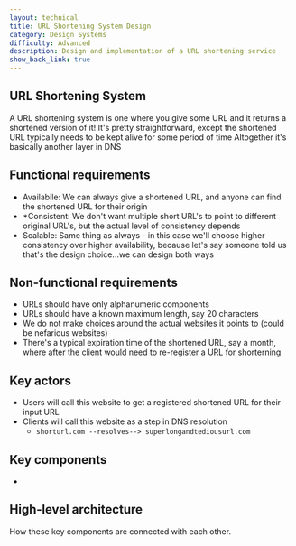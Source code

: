 ```yaml
---
layout: technical
title: URL Shortening System Design
category: Design Systems
difficulty: Advanced
description: Design and implementation of a URL shortening service
show_back_link: true
---
```


## URL Shortening System
A URL shortening system is one where you give some URL and it returns a shortened version of it!
It's pretty straightforward, except the shortened URL typically needs to be kept alive for some period of time
Altogether it's basically another layer in DNS 

## Functional requirements
- Availabile: We can always give a shortened URL, and anyone can find the shortened URL for their origin 
- *Consistent: We don't want multiple short URL's to point to different original URL's, but the actual level of consistency depends
- Scalable: Same thing as always - in this case we'll choose higher consistency over higher availability, because let's say someone told us that's the design choice...we can design both ways

## Non-functional requirements
- URLs should have only alphanumeric components
- URLs should have a known maximum length, say 20 characters 
- We do not make choices around the actual websites it points to (could be nefarious websites)
- There's a typical expiration time of the shortened URL, say a month, where after the client would need to re-register a URL for shorterning

## Key actors
- Users will call this website to get a registered shortened URL for their input URL
- Clients will call this website as a step in DNS resolution
    - `shorturl.com --resolves--> superlongandtediousurl.com`

## Key components
- 

## High-level architecture

How these key components are connected with each other.